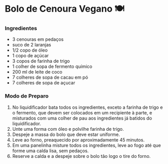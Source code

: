 # Bolo de Cenoura Vegano :plate_with_cutlery:

### Ingredientes

- 3 cenouras em pedaços
- suco de 2 laranjas
- 1/2 copo de óleo
- 1 copo de açúcar
- 3 copos de farinha de trigo
- 1 colher de sopa de fermento químico
- 200 ml de leite de coco
- 7 colheres de sopa de cacau em pó
- 7 colheres de sopa de açucar

### Modo de Preparo

1. No liquidificador bata todos os ingredientes, exceto a farinha de trigo e o fermento, que devem ser colocados em um recipiente à parte, e misturados com uma colher de pau aos ingredientes já batidos do liquidificador.
2. Unte uma forma com óleo e polvilhe farinha de trigo.
3. Despeje a massa do bolo que deve estar uniforme.
4. Leve ao forno, preaquecido por aproximadamente 45 minutos.
5. Em uma panelinha misture todos os ingredientes, leve ao fogo até que forme uma calda lisa, sem pedaços.
6. Reserve a calda e a despeje sobre o bolo tão logo o tire do forno.
